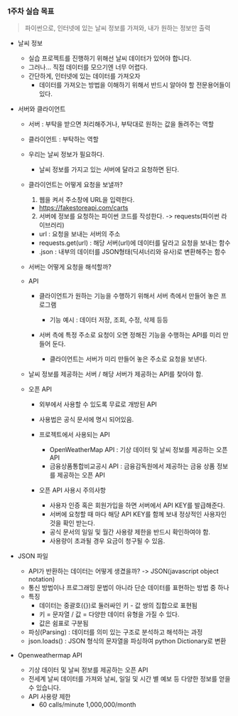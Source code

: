 ### 1주차 실습 목표
> 파이썬으로, 인터넷에 있는 날씨 정보를 가져와, 내가 원하는 정보만 출력

- 날씨 정보
  - 실습 프로젝트를 진행하기 위해선 날씨 데이터가 있어야 합니다.
  - 그러나... 직접 데이터를 모으기엔 너무 어렵다.
  - 간단하게, 인터넷에 있는 데이터를 가져오자
    - 데이터를 가져오는 방법을 이해하기 위해서 반드시 알아야 할 전문용어들이 있다.

- 서버와 클라이언트
  - 서버 : 부탁을 받으면 처리해주거나, 부탁대로 원하는 값을 돌려주는 역할
  - 클라이언트 : 부탁하는 역할

  - 우리는 날씨 정보가 필요하다.
    - 날씨 정보를 가지고 있는 서버에 달라고 요청하면 된다.
  
  - 클라이언트는 어떻게 요청을 보낼까? 
    1. 웹을 켜서 주소창에 URL을 입력한다.
      - https://fakestoreapi.com/carts

    2. 서버에 정보를 요청하는 파이썬 코드를 작성한다. -> requests(파이썬 라이브러리)
      - url : 요청을 보내는 서버의 주소
      - requests.get(url) : 해당 서버(url)에 데이터를 달라고 요청을 보내는 함수
      - .json : 내부의 데이터를 JSON형태(딕셔너리와 유사)로 변환해주는 함수

  - 서버는 어떻게 요청을 해석할까?

  - API
    - 클라이언트가 원하는 기능을 수행하기 위해서 서버 측에서 만들어 놓은 프로그램
      - 기능 예시 : 데이터 저장, 조회, 수정, 삭제 등등

    - 서버 측에 특정 주소로 요청이 오면 정해진 기능을 수행하는 API를 미리 만들어 둔다.
      - 클라이언트는 서버가 미리 만들어 놓은 주소로 요청을 보낸다.

  - 날씨 정보를 제공하는 서버 / 해당 서버가 제공하는 API를 찾아야 함.

  - 오픈 API
    - 외부에서 사용할 수 있도록 무료로 개방된 API
    - 사용법은 공식 문서에 명시 되어있음.
    - 프로젝트에서 사용되는 API
      - OpenWeatherMap API : 기상 데이터 및 날씨 정보를 제공하는 오픈 API
      - 금융상품통합비교공시 API : 금융감독원에서 제공하는 금융 상품 정보를 제공하는 오픈 API

    - 오픈 API 사용시 주의사항
      - 사용자 인증 혹은 회원가입을 하면 서버에서 API KEY를 발급해준다.
      - 서버에 요청할 때 마다 해당 API KEY를 함께 보내 정상적인 사용자인 것을 확인 받는다.
      - 공식 문서의 일일 및 월간 사용량 제한을 반드시 확인하여야 함.
      - 사용량이 초과될 경우 요금이 청구될 수 있음.

- JSON 파일
  - API가 반환하는 데이터는 어떻게 생겼을까? -> JSON(javascript object notation)
  - 통신 방법이나 프로그래밍 문법이 아니라 단순 데이터를 표현하는 방법 중 하나
  - 특징
    - 데이터는 중괄호({})로 둘러싸인 키 - 값 쌍의 집합으로 표현됨
    - 키 = 문자열 / 값 = 다양한 데이터 유형을 가질 수 있다.
    - 값은 쉼표로 구분됨
  - 파싱(Parsing) : 데이터를 의미 있는 구조로 분석하고 해석하는 과정
  - json.loads() : JSON 형식의 문자열을 파싱하여 python Dictionary로 변환

- Openweathermap API
  - 기상 데이터 및 날씨 정보를 제공하는 오픈 API
  - 전세계 날씨 데이터를 가져와 날씨, 일일 및 시간 별 예보 등 다양한 정보를 얻을 수 있습니다.
  - API 사용량 제한
    - 60 calls/minute  1,000,000/month
    